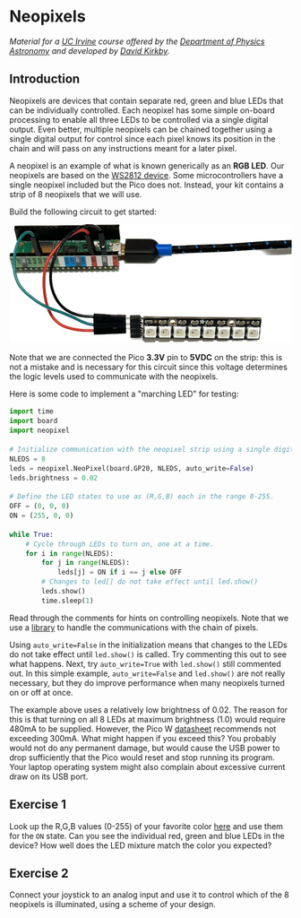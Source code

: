 # Neopixels

*Material for a [UC Irvine](https://uci.edu/) course offered by the [Department of Physics Astronomy](https://www.physics.uci.edu/) and developed by [David Kirkby](https://faculty.sites.uci.edu/dkirkby/).*

## Introduction

Neopixels are devices that contain separate red, green and blue LEDs that can be individually controlled.  Each neopixel has some simple on-board processing to enable all three LEDs to be controlled via a single digital output.  Even better, multiple neopixels can be chained together using a single digital output for control since each pixel knows its position in the chain and will pass on any instructions meant for a later pixel.

A neopixel is an example of what is known generically as an **RGB LED**. Our neopixels are based on the [WS2812 device](https://cdn-shop.adafruit.com/datasheets/WS2812.pdf).  Some microcontrollers have a single neopixel included but the Pico does not.  Instead, your kit contains a strip of 8 neopixels that we will use.

Build the following circuit to get started:

![neopixel test circuit](img/neopix-circuit.jpg)

Note that we are connected the Pico **3.3V** pin to **5VDC** on the strip: this is not a mistake and is necessary for this circuit since this voltage determines the logic levels used to communicate with the neopixels.

Here is some code to implement a "marching LED" for testing:
```python
import time
import board
import neopixel

# Initialize communication with the neopixel strip using a single digital output.
NLEDS = 8
leds = neopixel.NeoPixel(board.GP20, NLEDS, auto_write=False)
leds.brightness = 0.02

# Define the LED states to use as (R,G,B) each in the range 0-255.
OFF = (0, 0, 0)
ON = (255, 0, 0)

while True:
    # Cycle through LEDs to turn on, one at a time.
    for i in range(NLEDS):
        for j in range(NLEDS):
            leds[j] = ON if i == j else OFF
        # Changes to led[] do not take effect until led.show()
        leds.show()
        time.sleep(1)
```

Read through the comments for hints on controlling neopixels. Note that we use a [library](https://docs.circuitpython.org/projects/neopixel/en/latest/index.html) to handle the communications with the chain of pixels.

Using `auto_write=False` in the initialization means that changes to the LEDs do not take effect until `led.show()` is called.  Try commenting this out to see what happens.  Next, try `auto_write=True` with `led.show()` still commented out.  In this simple example, `auto_write=False` and `led.show()` are not really necessary, but they do improve performance when many neopixels turned on or off at once.

The example above uses a relatively low brightness of 0.02.  The reason for this is that turning on all 8 LEDs at maximum brightness (1.0) would require 480mA to be supplied.  However, the Pico W [datasheet](https://datasheets.raspberrypi.com/picow/pico-w-datasheet.pdf) recommends not exceeding 300mA.  What might happen if you exceed this?  You probably would not do any permanent damage, but would cause the USB power to drop sufficiently that the Pico would reset and stop running its program.  Your laptop operating system might also complain about excessive current draw on its USB port.

## Exercise 1

Look up the R,G,B values (0-255) of your favorite color [here](https://www.rapidtables.com/web/color/RGB_Color.html) and use them for the `ON` state.  Can you see the individual red, green and blue LEDs in the device?  How well does the LED mixture match the color you expected?

## Exercise 2

Connect your joystick to an analog input and use it to control which of the 8 neopixels is illuminated, using a scheme of your design.